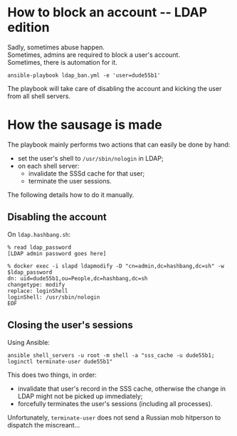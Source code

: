 # How to block an account -- LDAP edition

Sadly, sometimes abuse happen.  
Sometimes, admins are required to block a user's account.  
Sometimes, there is automation for it.

	ansible-playbook ldap_ban.yml -e 'user=dude55b1'

The playbook will take care of disabling the account and
kicking the user from all shell servers.


# How the sausage is made

The playbook mainly performs two actions that can easily be done by hand:
- set the user's shell to `/usr/sbin/nologin` in LDAP;
- on each shell server:
  - invalidate the SSSd cache for that user;
  - terminate the user sessions.

The following details how to do it manually.


## Disabling the account

On `ldap.hashbang.sh`:

	% read ldap_password
	[LDAP admin password goes here]
	
	% docker exec -i slapd ldapmodify -D "cn=admin,dc=hashbang,dc=sh" -w $ldap_password
	dn: uid=dude55b1,ou=People,dc=hashbang,dc=sh
	changetype: modify
	replace: loginShell
	loginShell: /usr/sbin/nologin
	EOF


## Closing the user's sessions

Using Ansible:

	ansible shell_servers -u root -m shell -a "sss_cache -u dude55b1; loginctl terminate-user dude55b1"

This does two things, in order:
- invalidate that user's record in the SSS cache,
  otherwise the change in LDAP might not be picked up immediately;
- forcefully terminates the user's sessions (including all processes).

Unfortunately, `terminate-user` does not send a Russian mob
hitperson to dispatch the miscreant...
